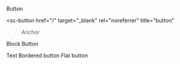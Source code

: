 <sc-button onclick="alert('yo')">Button</sc-button>

<!-- Anchor -->
<sc-button href="/" target="_blank" rel="noreferrer" title="button"
  >Anchor
</sc-button>

<!-- Block level -->
<sc-button block>Block Button</sc-button>


<!-- Icon -->
<sc-button icon>
  <i class="la la-home"></i>
</sc-button>

<!-- Icon and Text -->

<sc-button iconText>
  <i class="la la-home"></i>
  Text
</sc-button>


<!-- Bordered -->
<sc-button bordered>
  <i class="la la-back"></i> Bordered button
</sc-button>


<!-- Flat -->
<sc-button flat>
  <i class="la la-back"></i> Flat button
</sc-button>